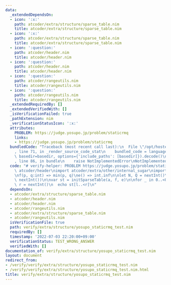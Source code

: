 ```yaml
---
data:
  _extendedDependsOn:
  - icon: ':x:'
    path: atcoder/extra/structure/sparse_table.nim
    title: atcoder/extra/structure/sparse_table.nim
  - icon: ':x:'
    path: atcoder/extra/structure/sparse_table.nim
    title: atcoder/extra/structure/sparse_table.nim
  - icon: ':question:'
    path: atcoder/header.nim
    title: atcoder/header.nim
  - icon: ':question:'
    path: atcoder/header.nim
    title: atcoder/header.nim
  - icon: ':question:'
    path: atcoder/rangeutils.nim
    title: atcoder/rangeutils.nim
  - icon: ':question:'
    path: atcoder/rangeutils.nim
    title: atcoder/rangeutils.nim
  _extendedRequiredBy: []
  _extendedVerifiedWith: []
  _isVerificationFailed: true
  _pathExtension: nim
  _verificationStatusIcon: ':x:'
  attributes:
    PROBLEM: https://judge.yosupo.jp/problem/staticrmq
    links:
    - https://judge.yosupo.jp/problem/staticrmq
  bundledCode: "Traceback (most recent call last):\n  File \"/opt/hostedtoolcache/Python/3.10.6/x64/lib/python3.10/site-packages/onlinejudge_verify/documentation/build.py\"\
    , line 71, in _render_source_code_stat\n    bundled_code = language.bundle(stat.path,\
    \ basedir=basedir, options={'include_paths': [basedir]}).decode()\n  File \"/opt/hostedtoolcache/Python/3.10.6/x64/lib/python3.10/site-packages/onlinejudge_verify/languages/nim.py\"\
    , line 86, in bundle\n    raise NotImplementedError\nNotImplementedError\n"
  code: "# verify-helper: PROBLEM https://judge.yosupo.jp/problem/staticrmq\n\ninclude\
    \ atcoder/header\nimport atcoder/extra/other/internal_sugar\nimport atcoder/extra/structure/sparse_table\n\
    \nf(p, q:int) => min(p, q)\ne() => int.inf\n\nlet N, Q = nextInt()\nlet a = newSeqWith(N,\
    \ nextInt())\n\nvar st = initSparseTable(a, f, e)\n\nfor _ in 0..<Q:\n  let l,\
    \ r = nextInt()\n  echo st[l..<r]\n"
  dependsOn:
  - atcoder/extra/structure/sparse_table.nim
  - atcoder/header.nim
  - atcoder/header.nim
  - atcoder/rangeutils.nim
  - atcoder/extra/structure/sparse_table.nim
  - atcoder/rangeutils.nim
  isVerificationFile: true
  path: verify/extra/structure/yosupo_staticrmq_test.nim
  requiredBy: []
  timestamp: '2022-07-03 22:20:00+09:00'
  verificationStatus: TEST_WRONG_ANSWER
  verifiedWith: []
documentation_of: verify/extra/structure/yosupo_staticrmq_test.nim
layout: document
redirect_from:
- /verify/verify/extra/structure/yosupo_staticrmq_test.nim
- /verify/verify/extra/structure/yosupo_staticrmq_test.nim.html
title: verify/extra/structure/yosupo_staticrmq_test.nim
---
```

